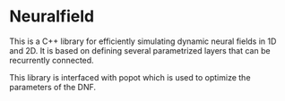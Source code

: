 # Neuralfield

This is a C++ library for efficiently simulating dynamic neural fields in 1D and 2D. It is based on defining several parametrized layers that can be recurrently connected.

This library is interfaced with popot which is used to optimize the parameters of the DNF.

